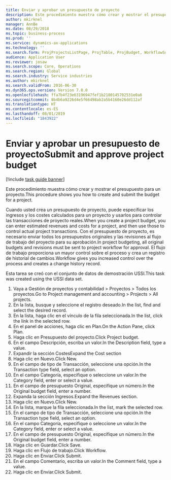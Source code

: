 ```yaml
---
title: Enviar y aprobar un presupuesto de proyecto
description: Este procedimiento muestra cómo crear y mostrar el presupuesto para un proyecto.
author: mkirknel
manager: AnnBe
ms.date: 08/29/2018
ms.topic: business-process
ms.prod: ''
ms.service: dynamics-ax-applications
ms.technology: ''
ms.search.form: ProjProjectsListPage, ProjTable, ProjBudget, WorkflowSubmitDialog
audience: Application User
ms.reviewer: josaw
ms.search.scope: Core, Operations
ms.search.region: Global
ms.search.industry: Service industries
ms.author: mkirknel
ms.search.validFrom: 2016-06-30
ms.dyn365.ops.version: Version 7.0.0
ms.openlocfilehash: ffa7b4f23e63196947fef1b2180145702531e0a6
ms.sourcegitcommit: 8b4b6a9226d4e5f66498ab2a5b4160e26dd112af
ms.translationtype: HT
ms.contentlocale: es-ES
ms.lasthandoff: 08/01/2019
ms.locfileid: "1843922"
---
```

# <a name="submit-and-approve-project-budget"></a><span data-ttu-id="4a693-103">Enviar y aprobar un presupuesto de proyecto</span><span class="sxs-lookup"><span data-stu-id="4a693-103">Submit and approve project budget</span></span>

[!include [task guide banner](../../includes/task-guide-banner.md)]

<span data-ttu-id="4a693-104">Este procedimiento muestra cómo crear y mostrar el presupuesto para un proyecto.</span><span class="sxs-lookup"><span data-stu-id="4a693-104">This procedure shows you how to create and submit the budget for a project.</span></span> 

<span data-ttu-id="4a693-105">Cuando usted crea un presupuesto de proyecto, puede especificar los ingresos y los costes calculados para un proyecto y usarlos para controlar las transacciones de proyecto reales.</span><span class="sxs-lookup"><span data-stu-id="4a693-105">When you create a project budget, you can enter estimated revenues and costs for a project, and then use those to control actual project transactions.</span></span> <span data-ttu-id="4a693-106">Con el presupuesto de proyecto, es necesario enviar todos los presupuestos originales y las revisiones al flujo de trabajo del proyecto para su aprobación.</span><span class="sxs-lookup"><span data-stu-id="4a693-106">In project budgeting, all original budgets and revisions must be sent to project workflow for approval.</span></span> <span data-ttu-id="4a693-107">El flujo de trabajo proporciona un mayor control sobre el proceso y crea un registro de historial de cambios.</span><span class="sxs-lookup"><span data-stu-id="4a693-107">Workflow gives you increased control over the process and creates a change history record.</span></span>

<span data-ttu-id="4a693-108">Esta tarea se creó con el conjunto de datos de demostración USSI.</span><span class="sxs-lookup"><span data-stu-id="4a693-108">This task was created using the USSI data set.</span></span>

1. <span data-ttu-id="4a693-109">Vaya a Gestión de proyectos y contabilidad > Proyectos > Todos los proyectos.</span><span class="sxs-lookup"><span data-stu-id="4a693-109">Go to Project management and accounting > Projects > All projects.</span></span>
2. <span data-ttu-id="4a693-110">En la lista, busque y seleccione el registro deseado.</span><span class="sxs-lookup"><span data-stu-id="4a693-110">In the list, find and select the desired record.</span></span>
3. <span data-ttu-id="4a693-111">En la lista, haga clic en el vínculo de la fila seleccionada.</span><span class="sxs-lookup"><span data-stu-id="4a693-111">In the list, click the link in the selected row.</span></span>
4. <span data-ttu-id="4a693-112">En el panel de acciones, haga clic en Plan.</span><span class="sxs-lookup"><span data-stu-id="4a693-112">On the Action Pane, click Plan.</span></span>
5. <span data-ttu-id="4a693-113">Haga clic en Presupuesto del proyecto.</span><span class="sxs-lookup"><span data-stu-id="4a693-113">Click Project budget.</span></span>
6. <span data-ttu-id="4a693-114">En el campo Descripción, escriba un valor.</span><span class="sxs-lookup"><span data-stu-id="4a693-114">In the Description field, type a value.</span></span>
7. <span data-ttu-id="4a693-115">Expandir la sección Costes</span><span class="sxs-lookup"><span data-stu-id="4a693-115">Expand the Cost section</span></span>
8. <span data-ttu-id="4a693-116">Haga clic en Nuevo.</span><span class="sxs-lookup"><span data-stu-id="4a693-116">Click New.</span></span>
9. <span data-ttu-id="4a693-117">En el campo de tipo de Transacción, seleccione una opción.</span><span class="sxs-lookup"><span data-stu-id="4a693-117">In the Transaction type field, select an option.</span></span>
10. <span data-ttu-id="4a693-118">En el campo Categoría, especifique o seleccione un valor.</span><span class="sxs-lookup"><span data-stu-id="4a693-118">In the Category field, enter or select a value.</span></span>
11. <span data-ttu-id="4a693-119">En el campo de presupuesto Original, especifique un número.</span><span class="sxs-lookup"><span data-stu-id="4a693-119">In the Original budget field, enter a number.</span></span>
12. <span data-ttu-id="4a693-120">Expanda la sección Ingresos.</span><span class="sxs-lookup"><span data-stu-id="4a693-120">Expand the Revenues section.</span></span>
13. <span data-ttu-id="4a693-121">Haga clic en Nuevo.</span><span class="sxs-lookup"><span data-stu-id="4a693-121">Click New.</span></span>
14. <span data-ttu-id="4a693-122">En la lista, marque la fila seleccionada.</span><span class="sxs-lookup"><span data-stu-id="4a693-122">In the list, mark the selected row.</span></span>
15. <span data-ttu-id="4a693-123">En el campo de tipo de Transacción, seleccione una opción.</span><span class="sxs-lookup"><span data-stu-id="4a693-123">In the Transaction type field, select an option.</span></span>
16. <span data-ttu-id="4a693-124">En el campo Categoría, especifique o seleccione un valor.</span><span class="sxs-lookup"><span data-stu-id="4a693-124">In the Category field, enter or select a value.</span></span>
17. <span data-ttu-id="4a693-125">En el campo de presupuesto Original, especifique un número.</span><span class="sxs-lookup"><span data-stu-id="4a693-125">In the Original budget field, enter a number.</span></span>
18. <span data-ttu-id="4a693-126">Haga clic en Guardar.</span><span class="sxs-lookup"><span data-stu-id="4a693-126">Click Save.</span></span>
19. <span data-ttu-id="4a693-127">Haga clic en Flujo de trabajo.</span><span class="sxs-lookup"><span data-stu-id="4a693-127">Click Workflow.</span></span>
20. <span data-ttu-id="4a693-128">Haga clic en Enviar.</span><span class="sxs-lookup"><span data-stu-id="4a693-128">Click Submit.</span></span>
21. <span data-ttu-id="4a693-129">En el campo Comentario, escriba un valor.</span><span class="sxs-lookup"><span data-stu-id="4a693-129">In the Comment field, type a value.</span></span>
22. <span data-ttu-id="4a693-130">Haga clic en Enviar.</span><span class="sxs-lookup"><span data-stu-id="4a693-130">Click Submit.</span></span>

